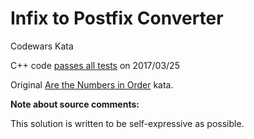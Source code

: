 Infix to Postfix Converter
==========================

Codewars Kata

C++ code [passes all tests](https://www.codewars.com/kata/52e864d1ffb6ac25db00017f) on 2017/03/25

Original [Are the Numbers in Order](https://www.codewars.com/kata/52e864d1ffb6ac25db00017f) kata.


**Note about source comments:**

This solution is written to be self-expressive as possible.


